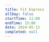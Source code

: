```yaml
---
title: Fit Express
allDay: false
startTime: 11:00
endTime: 15:00
date: 2024-05-12
completed: null
---
```

